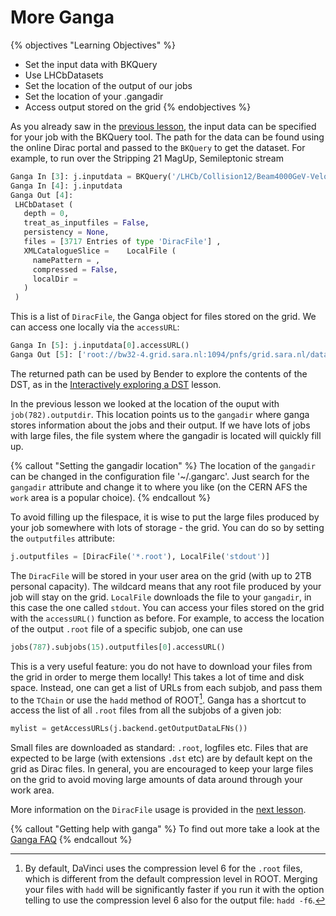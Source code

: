 # More Ganga

{% objectives "Learning Objectives" %}
* Set the input data with BKQuery
* Use LHCbDatasets
* Set the location of the output of our jobs
* Set the location of your .gangadir
* Access output stored on the grid
{% endobjectives %} 

As you already saw in the [previous lesson](davinci-grid.html), the input data can be specified for your job with the BKQuery tool. The path for the data can be found using the online Dirac portal and passed to the `BKQuery` to get the dataset. For example, to run over the Stripping 21 MagUp, Semileptonic stream

```python
Ganga In [3]: j.inputdata = BKQuery('/LHCb/Collision12/Beam4000GeV-VeloClosed-MagUp/Real Data/Reco14/Stripping21r0p1a/90000000/SEMILEPTONIC.DST').getDataset()
Ganga In [4]: j.inputdata
Ganga Out [4]: 
 LHCbDataset (
   depth = 0,
   treat_as_inputfiles = False,
   persistency = None,
   files = [3717 Entries of type 'DiracFile'] ,
   XMLCatalogueSlice =    LocalFile (
     namePattern = ,
     compressed = False,
     localDir = 
   ) 
 )
```
This is a list of `DiracFile`, the Ganga object for files stored on the grid. We can access one locally via the `accessURL`:
```python
Ganga In [5]: j.inputdata[0].accessURL()
Ganga Out [5]: ['root://bw32-4.grid.sara.nl:1094/pnfs/grid.sara.nl/data/lhcb/LHCb/Collision12/SEMILEPTONIC.DST/00051179/0000/00051179_00006978_1.semileptonic.dst']
```
The returned path can be used by Bender to explore the contents of the DST, as in the [Interactively exploring a DST](interactive-dst.html) lesson.

In the previous lesson we looked at the location of the ouput with `job(782).outputdir`. This location points us to the `gangadir` where ganga stores information about the jobs and their output. If we have lots of jobs with large files, the file system where the gangadir is located will quickly fill up.

{% callout "Setting the gangadir location" %}
The location of the `gangadir` can be changed in the configuration file 
'~/.gangarc'. Just search for the `gangadir` attribute and change it to where 
you like (on the CERN AFS the `work` area is a popular choice).
{% endcallout %} 

To avoid filling up the filespace, it is wise to put the large files produced by your job somewhere with lots of storage - the grid. You can do so by setting the `outputfiles` attribute:

```python
j.outputfiles = [DiracFile('*.root'), LocalFile('stdout')]
```
The `DiracFile` will be stored in your user area on the grid (with up to 2TB personal capacity). The wildcard means that any root file produced by your job will stay on the grid. `LocalFile` downloads the file to your `gangadir`, in this case the one called `stdout`.
You can access your files stored on the grid with the `accessURL()` function as before. 
For example, to access the location of the output `.root` file of a specific subjob, one can use 

```python
jobs(787).subjobs(15).outputfiles[0].accessURL()
```
This is a very useful feature: you do not have to download your files from the grid in order to merge them locally! This takes a lot of time and disk space.
Instead, one can get a list of URLs from each subjob, and pass them to the `TChain` or use the `hadd` method of ROOT[^1]. 
Ganga has a shortcut to access the list of all `.root` files from all the subjobs of a given job:

```python
mylist = getAccessURLs(j.backend.getOutputDataLFNs())
```

Small files are downloaded as standard: `.root`, logfiles etc. Files that are expected to be large (with extensions `.dst` etc) are by default kept on the grid as Dirac files. In general, you are encouraged to keep your large files on the grid to avoid moving large amounts of data around through your work area. 

More information on the `DiracFile` usage is provided in the [next lesson](eos-storage.html).


{% callout "Getting help with ganga" %}
To find out more take a look at the [Ganga 
FAQ](https://twiki.cern.ch/twiki/bin/view/LHCb/FAQ/GangaLHCbFAQ)
{% endcallout %} 

[^1]: By default, DaVinci uses the compression level 6 for the `.root` files, which is different from the default compression level in ROOT. Merging your files with `hadd` will be significantly faster if you run it with the option telling to use the compression level 6 also for the output file: `hadd -f6`.
